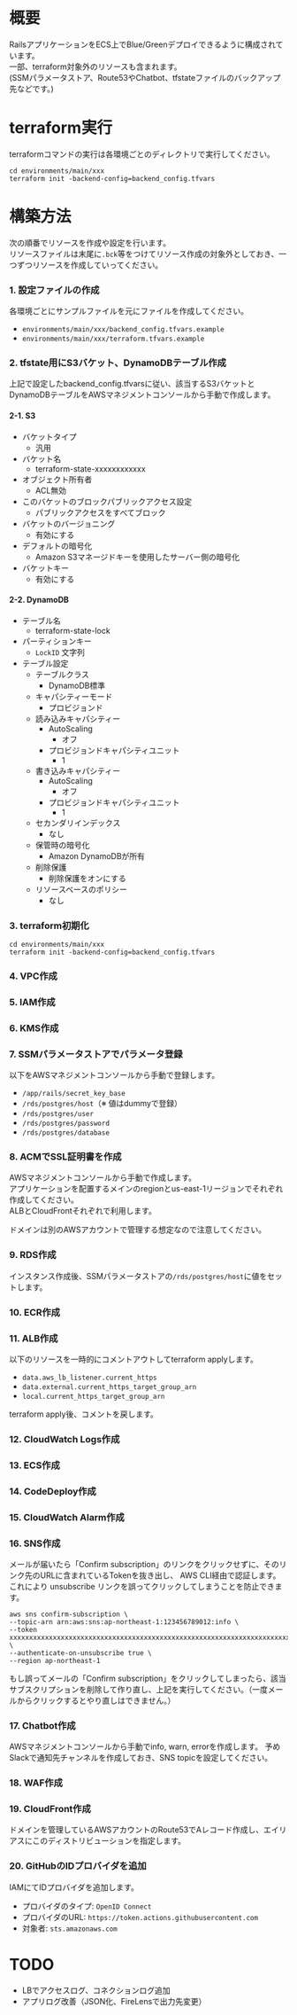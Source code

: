 # 概要
RailsアプリケーションをECS上でBlue/Greenデプロイできるように構成されています。  
一部、terraform対象外のリソースも含まれます。  
(SSMパラメータストア、Route53やChatbot、tfstateファイルのバックアップ先などです。)

# terraform実行
terraformコマンドの実行は各環境ごとのディレクトリで実行してください。
```
cd environments/main/xxx
terraform init -backend-config=backend_config.tfvars
```

# 構築方法
次の順番でリソースを作成や設定を行います。  
リソースファイルは末尾に`.bck`等をつけてリソース作成の対象外としておき、一つずつリソースを作成していってください。

### 1. 設定ファイルの作成
各環境ごとにサンプルファイルを元にファイルを作成してください。
- `environments/main/xxx/backend_config.tfvars.example`
- `environments/main/xxx/terraform.tfvars.example`

### 2. tfstate用にS3バケット、DynamoDBテーブル作成
上記で設定したbackend_config.tfvarsに従い、該当するS3バケットとDynamoDBテーブルをAWSマネジメントコンソールから手動で作成します。

#### 2-1. S3
- バケットタイプ
  - 汎用
- バケット名
  - terraform-state-xxxxxxxxxxxx
- オブジェクト所有者
  - ACL無効
- このバケットのブロックパブリックアクセス設定
  - パブリックアクセスをすべてブロック
- バケットのバージョニング
  - 有効にする
- デフォルトの暗号化
  - Amazon S3マネージドキーを使用したサーバー側の暗号化
- バケットキー
  - 有効にする	

#### 2-2. DynamoDB
- テーブル名
  - terraform-state-lock
- パーティションキー
  - `LockID` 文字列
- テーブル設定
  - テーブルクラス
    - DynamoDB標準
  - キャパシティーモード
    - プロビジョンド
  - 読み込みキャパシティー
    - AutoScaling
      - オフ
    - プロビジョンドキャパシティユニット
      - 1
  - 書き込みキャパシティー
    - AutoScaling
      - オフ
    - プロビジョンドキャパシティユニット
      - 1
  - セカンダリインデックス
    - なし
  - 保管時の暗号化
    - Amazon DynamoDBが所有
  - 削除保護
    - 削除保護をオンにする
  - リソースベースのポリシー
    - なし

### 3. terraform初期化
```
cd environments/main/xxx
terraform init -backend-config=backend_config.tfvars
```

### 4. VPC作成

### 5. IAM作成

### 6. KMS作成

### 7. SSMパラメータストアでパラメータ登録
以下をAWSマネジメントコンソールから手動で登録します。
- `/app/rails/secret_key_base`
- `/rds/postgres/host`（※ 値はdummyで登録）
- `/rds/postgres/user`
- `/rds/postgres/password`
- `/rds/postgres/database`

### 8. ACMでSSL証明書を作成
AWSマネジメントコンソールから手動で作成します。  
アプリケーションを配置するメインのregionとus-east-1リージョンでそれぞれ作成してください。  
ALBとCloudFrontそれぞれで利用します。

ドメインは別のAWSアカウントで管理する想定なので注意してください。

### 9. RDS作成
インスタンス作成後、SSMパラメータストアの`/rds/postgres/host`に値をセットします。

### 10. ECR作成

### 11. ALB作成
以下のリソースを一時的にコメントアウトしてterraform applyします。
- `data.aws_lb_listener.current_https`
- `data.external.current_https_target_group_arn`
- `local.current_https_target_group_arn`

terraform apply後、コメントを戻します。  

### 12. CloudWatch Logs作成

### 13. ECS作成

### 14. CodeDeploy作成

### 15. CloudWatch Alarm作成

### 16. SNS作成
メールが届いたら「Confirm subscription」のリンクをクリックせずに、そのリンク先のURLに含まれているTokenを抜き出し、
AWS CLI経由で認証します。  
これにより unsubscribe リンクを誤ってクリックしてしまうことを防止できます。

```:AWS CLIコマンド
aws sns confirm-subscription \
--topic-arn arn:aws:sns:ap-northeast-1:123456789012:info \
--token xxxxxxxxxxxxxxxxxxxxxxxxxxxxxxxxxxxxxxxxxxxxxxxxxxxxxxxxxxxxxxxxxxxxxxxxxxxxxxxxxxxxxxxxxxxxxxxxxxxxxxxxxxxxxxxxxxxxxxxxxxxxxxxxxxxxxxxxxxxxxxxxxxxxxxxxxxxxxxxxxxxxxxxxxxxxxxxxxxxxxxxxxxxxxxxxxxxxxxxxxxxxxxxxxxxxxxxxxxxxxxxx \
--authenticate-on-unsubscribe true \
--region ap-northeast-1
```

もし誤ってメールの「Confirm subscription」をクリックしてしまったら、該当サブスクリプションを削除して作り直し、上記を実行してください。（一度メールからクリックするとやり直しはできません。）

### 17. Chatbot作成
AWSマネジメントコンソールから手動でinfo, warn, errorを作成します。
予めSlackで通知先チャンネルを作成しておき、SNS topicを設定してください。

### 18. WAF作成

### 19. CloudFront作成
ドメインを管理しているAWSアカウントのRoute53でAレコード作成し、エイリアスにこのディストリビューションを指定します。

### 20. GitHubのIDプロバイダを追加
IAMにてIDプロバイダを追加します。
- プロバイダのタイプ: `OpenID Connect`
- プロバイダのURL: `https://token.actions.githubusercontent.com`
- 対象者: `sts.amazonaws.com`

# TODO
- LBでアクセスログ、コネクションログ追加
- アプリログ改善（JSON化、FireLensで出力先変更）
